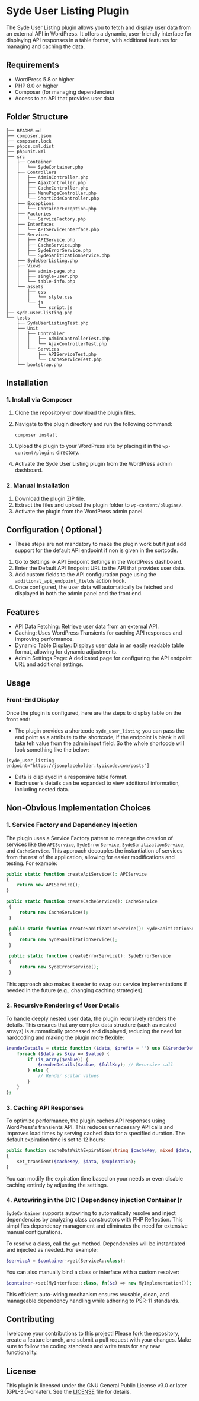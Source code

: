 # Syde User Listing Plugin

The Syde User Listing plugin allows you to fetch and display user data from an external API in WordPress. It offers a dynamic, user-friendly interface for displaying API responses in a table format, with additional features for managing and caching the data.

## Requirements

- WordPress 5.8 or higher
- PHP 8.0 or higher
- Composer (for managing dependencies)
- Access to an API that provides user data

## Folder Structure
```
├── README.md
├── composer.json
├── composer.lock
├── phpcs.xml.dist
├── phpunit.xml
├── src
│   ├── Container
│   │   └── SydeContainer.php
│   ├── Controllers
│   │   ├── AdminController.php
│   │   ├── AjaxController.php
│   │   ├── CacheController.php
│   │   ├── MenuPageController.php
│   │   └── ShortCodeController.php
│   ├── Exceptions
│   │   └── ContainerException.php
│   ├── Factories
│   │   └── ServiceFactory.php
│   ├── Interfaces
│   │   └── APIServiceInterface.php
│   ├── Services
│   │   ├── APIService.php
│   │   ├── CacheService.php
│   │   ├── SydeErrorService.php
│   │   └── SydeSanitizationService.php
│   ├── SydeUserListing.php
│   ├── Views
│   │   ├── admin-page.php
│   │   ├── single-user.php
│   │   └── table-info.php
│   └── assets
│       ├── css
│       │   └── style.css
│       └── js
│           └── script.js
├── syde-user-listing.php
└── tests
    ├── SydeUserListingTest.php
    ├── Unit
    │   ├── Controller
    │   │   ├── AdminControllerTest.php
    │   │   └── AjaxControllerTest.php
    │   └── Services
    │       ├── APIServiceTest.php
    │       └── CacheServiceTest.php
    └── bootstrap.php
```

## Installation

### 1. Install via Composer

1. Clone the repository or download the plugin files.
2. Navigate to the plugin directory and run the following command:

   ```
   composer install
   ```

3. Upload the plugin to your WordPress site by placing it in the `wp-content/plugins` directory.
4. Activate the Syde User Listing plugin from the WordPress admin dashboard.

### 2. Manual Installation

1. Download the plugin ZIP file.
2. Extract the files and upload the plugin folder to `wp-content/plugins/`.
3. Activate the plugin from the WordPress admin panel.

## Configuration ( Optional )

- These steps are not mandatory to make the plugin work but it just add support for the default API endpoint if non is given in the sortcode.

1. Go to Settings → API Endpoint Settings in the WordPress dashboard.
2. Enter the Default API Endpoint URL to the API that provides user data.
3. Add custom fields to the API configuration page using the `additional_api_endpoint_fields` action hook.
4. Once configured, the user data will automatically be fetched and displayed in both the admin panel and the front end.

## Features

- API Data Fetching: Retrieve user data from an external API.
- Caching: Uses WordPress Transients for caching API responses and improving performance.
- Dynamic Table Display: Displays user data in an easily readable table format, allowing for dynamic adjustments.
- Admin Settings Page: A dedicated page for configuring the API endpoint URL and additional settings.

## Usage

### Front-End Display

Once the plugin is configured, here are the steps to display table on the front end:

- The plugin provides a shortcode `syde_user_listing` you can pass the end point as a attribute to the shortcode, if the endpoint is blank it will take teh value from the admin input field. So the whole shortcode will look something like the below:

```
[syde_user_listing endpoint="https://jsonplaceholder.typicode.com/posts"]
```
 
- Data is displayed in a responsive table format.
- Each user's details can be expanded to view additional information, including nested data.


## Non-Obvious Implementation Choices

### 1. Service Factory and Dependency Injection

   The plugin uses a Service Factory pattern to manage the creation of services like the `APIService`, `SydeErrorService`, `SydeSanitizationService`, and `CacheService`. This approach decouples the instantiation of services from the rest of the application, allowing for easier modifications and testing. For example:

   ```php
   public static function createApiService(): APIService
   {
       return new APIService();
   }
   ```

   ```php
   public static function createCacheService(): CacheService
    {
        return new CacheService();
    }
   ```

   ```php
    public static function createSanitizationService(): SydeSanitizationService
    {
        return new SydeSanitizationService();
    }
   ```
   ```php
    public static function createErrorService(): SydeErrorService
    {
        return new SydeErrorService();
    }
   ```

   This approach also makes it easier to swap out service implementations if needed in the future (e.g., changing caching strategies).

### 2. Recursive Rendering of User Details

   To handle deeply nested user data, the plugin recursively renders the details. This ensures that any complex data structure (such as nested arrays) is automatically processed and displayed, reducing the need for hardcoding and making the plugin more flexible:

   ```php
   $renderDetails = static function ($data, $prefix = '') use (&$renderDetails) {
       foreach ($data as $key => $value) {
           if (is_array($value)) {
               $renderDetails($value, $fullKey); // Recursive call
           } else {
               // Render scalar values
           }
       }
   };
   ```

### 3. Caching API Responses

   To optimize performance, the plugin caches API responses using WordPress's transients API. This reduces unnecessary API calls and improves load times by serving cached data for a specified duration. The default expiration time is set to 12 hours:

   ```php
   public function cacheDataWithExpiration(string $cacheKey, mixed $data, int $expiration = 12 * HOUR_IN_SECONDS): void
   {
       set_transient($cacheKey, $data, $expiration);
   }
   ```

   You can modify the expiration time based on your needs or even disable caching entirely by adjusting the settings.

### 4. Autowiring in the DIC ( Dependency injection Container )r
   `SydeContainer` supports autowiring to automatically resolve and inject dependencies by analyzing class constructors with PHP Reflection. This simplifies dependency management and eliminates the need for extensive manual configurations.
   
   To resolve a class, call the `get` method. Dependencies will be instantiated and injected as needed. For example:
   
   ```php
   $serviceA = $container->get(ServiceA::class);
   ```
   
   You can also manually bind a class or interface with a custom resolver:
   
   ```php
   $container->set(MyInterface::class, fn($c) => new MyImplementation());
   ```
   
   This efficient auto-wiring mechanism ensures reusable, clean, and manageable dependency handling while adhering to PSR-11 standards.
   

## Contributing

I welcome your contributions  to this project! Please fork the repository, create a feature branch, and submit a pull request with your changes. Make sure to follow the coding standards and write tests for any new functionality.

## License
This plugin is licensed under the GNU General Public License v3.0 or later (GPL-3.0-or-later). See the [LICENSE](LICENSE) file for details.